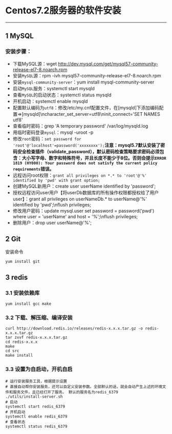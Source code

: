 # Centos7.2服务器的软件安装

----
## 1 MySQL
### 安装步骤：
  * 下载MySQL源：wget http://dev.mysql.com/get/mysql57-community-release-el7-8.noarch.rpm
  * 安装`MySQL`源：rpm -ivh mysql57-community-release-el7-8.noarch.rpm
  * 安装`mysql-community-server`：yum install mysql-community-server
  * 启动`MySQL`服务：systemctl start mysqld
  * 查看`MySQL`的启动状态：systemctl status mysqld
  * 开机启动：systemctl enable mysqld
  * 配置默认编码为`utf8`：修改/etc/my.cnf配置文件，在[mysqld]下添加编码配置=>[mysqld]\ncharacter_set_server=utf8\ninit_connect='SET NAMES utf8'
  * 查看临时密码：grep 'A temporary password' /var/log/mysqld.log
  * 用临时密码登录`mysql`：mysql -uroot -p
  * 修改`root`密码：`set password for 'root'@'localhost'=password('xxxxxxxx');`**注意：mysql5.7默认安装了密码安全检查插件（validate_password），默认密码检查策略要求密码必须包含：大小写字母、数字和特殊符号，并且长度不能少于8位。否则会提示`ERROR 1819 (HY000): Your password does not satisfy the current policy requirements`错误。**
  * 远程访问root权限：`grant all privileges on *.* to 'root'@'%' identified by 'pwd' with grant option;`
  * 创建MySQL新用户：create user userName identified by 'password';
  * 授权远程访问user用户【将userDb数据库的所有操作权限都授权给了用户user】：grant all privileges on userNameDb.* to userName@'%' identified by 'pwd';\nflush privileges;
  * 修改用户密码：update mysql.user set password = password('pwd') where user = 'userName' and host = '%';\nflush privileges;
  * 删除用户：drop user userName@'%';

## 2 Git
安装命令
```
yum install git
```

## 3 redis
### 3.1 安装依赖库
```
yum install gcc make
```

### 3.2 下载、解压缩、编译安装
```
curl http://download.redis.io/releases/redis-x.x.x.tar.gz -o redis-x.x.x.tar.gz
tar zxvf redis-x.x.x.tar.gz
cd redis-x.x.x
make
cd src
make install
```

### 3.3 设置为自启动，开机自启
```
# 运行安装服务工具，根据提示设置
# 直接自动帮你安装服务，还可以自定义安装参数。全部默认的话，就会自动产生上述的环境文件和服务文件，且已经打开了服务。 默认的服务名为redis_6379
./utils/install-server.sh
# 启动
systemctl start redis_6379
# 开机启动
systemctl enable redis_6379
# 查看状态
systemctl status redis_6379
```

